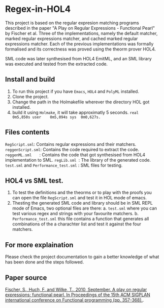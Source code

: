 # Regex-in-HOL4
This project is based on the regular expresion matching programs described in the paper "A Play on Regular Expressions - Functional Pearl" by Fischer et al. Three of the implementations, namely the default matcher, marked regular expressions matcher, and cached marked regular expressions matcher. Each of the previous implementations was formally formalised and its correctness was proved using the theorm prover HOL4.

SML code was later synthesised from HOL4 EmitML, and an SML library was executed and tested from the extracted code.




## Install and build
1. To run this project if you have `Emacs`, `HOL4` and `PolyML` installed. 
2. Clone the project.
3. Change the path in the Holmakefile wherever the directory HOL got installed.
4. build it using `Holmake`, it will take approximatly 5 seconds.
``
real	0m5,850s
user	0m5,094s
sys	 0m0,627s.
``




## Files contents
`RegScript.sml`: Contains regular expressions and their matchers.
`reggenScript.sml`: Contains the code required to extract the code.
`reggenML.sml	`	: Contains the code that got synthesised from HOL4 implementation to SML.
`regLib.sml	`: The library of the generated code.
`test.sml` and `Performance_test.sml` : SML files for testing.




## HOL4 vs SML test.
1. To test the definitions and the theorms or to play with the proofs you can open the file `RegScript.sml` and test it in HOL mode of emacs. 
2. Thesting the generated SML code and library should be in SML REPL mode of Emacs, two optional files are there:
 a. `test.sml` where you can test various regex and strings with your favourite matchers.
 b. `Performance_test.sml` this file contains a function that generates all combinations of the a charachter list and test it against the four matchers.




## For more explaination
Please check the project documentation to gain a better knowledge of what has been done and the steps followed.




## Paper source
[Fischer, S., Huch, F. and Wilke, T., 2010, September. A play on regular expressions: functional pearl. In Proceedings of the 15th ACM SIGPLAN international conference on Functional programming (pp. 357-368).](https://dl.acm.org/doi/abs/10.1145/1863543.1863594).
